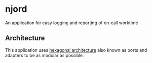 # njord
An application for easy logging and reporting of on-call worktime

## Architecture
This application uses [hexagonal architecture](https://en.wikipedia.org/wiki/Hexagonal_architecture_(software)) also known as ports and adapters to be as modular as possible.

